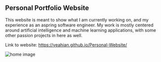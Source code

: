 ## Personal Portfolio Website

This website is meant to show what I am currently working on, and my experience as an aspring software engineer. My work is mostly centered around artificial intelligence and machine learning applications, with some other passion projects in here as well.


Link to website: https://yeahian.github.io/Personal-Website/


![home image](https://github.com/user-attachments/assets/4b8a8a88-b073-4363-b1f6-e8d8f8ae50e8)
